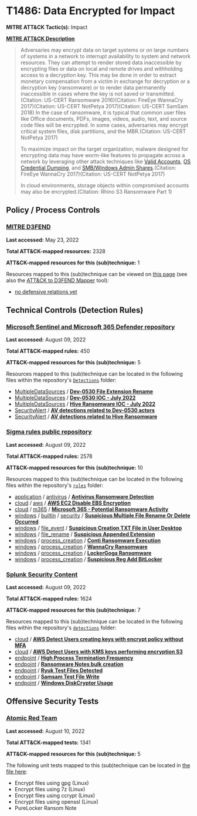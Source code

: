 # T1486: Data Encrypted for Impact
**MITRE ATT&CK Tactic(s):** Impact

**[MITRE ATT&CK Description](https://attack.mitre.org/techniques/T1486)**
<blockquote>Adversaries may encrypt data on target systems or on large numbers of systems in a network to interrupt availability to system and network resources. They can attempt to render stored data inaccessible by encrypting files or data on local and remote drives and withholding access to a decryption key. This may be done in order to extract monetary compensation from a victim in exchange for decryption or a decryption key (ransomware) or to render data permanently inaccessible in cases where the key is not saved or transmitted.(Citation: US-CERT Ransomware 2016)(Citation: FireEye WannaCry 2017)(Citation: US-CERT NotPetya 2017)(Citation: US-CERT SamSam 2018) In the case of ransomware, it is typical that common user files like Office documents, PDFs, images, videos, audio, text, and source code files will be encrypted. In some cases, adversaries may encrypt critical system files, disk partitions, and the MBR.(Citation: US-CERT NotPetya 2017)

To maximize impact on the target organization, malware designed for encrypting data may have worm-like features to propagate across a network by leveraging other attack techniques like [Valid Accounts](https://attack.mitre.org/techniques/T1078), [OS Credential Dumping](https://attack.mitre.org/techniques/T1003), and [SMB/Windows Admin Shares](https://attack.mitre.org/techniques/T1021/002).(Citation: FireEye WannaCry 2017)(Citation: US-CERT NotPetya 2017)

In cloud environments, storage objects within compromised accounts may also be encrypted.(Citation: Rhino S3 Ransomware Part 1)</blockquote>

## Policy / Process Controls
### [MITRE D3FEND](https://d3fend.mitre.org/)
**Last accessed:** May 23, 2022

**Total ATT&CK-mapped resources:** 2328

**ATT&CK-mapped resources for this (sub)technique:** 1

Resources mapped to this (sub)technique can be viewed on [this page](https://d3fend.mitre.org/) (see also the [ATT&CK to D3FEND Mapper](https://d3fend.mitre.org/tools/attack-mapper) tool):

* [no defensive relations yet](https://d3fend.mitre.org/technique/d3f:nodefensiverelationsyet)

## Technical Controls (Detection Rules)
### [Microsoft Sentinel and Microsoft 365 Defender repository](https://github.com/Azure/Azure-Sentinel)
**Last accessed:** August 09, 2022

**Total ATT&CK-mapped rules:** 450

**ATT&CK-mapped resources for this (sub)technique:** 5

Resources mapped to this (sub)technique can be located in the following files within the repository's <code>[Detections](https://github.com/Azure/Azure-Sentinel/tree/master/Detections)</code> folder:

* [MultipleDataSources](https://github.com/Azure/Azure-Sentinel/tree/master/Detections/MultipleDataSources/) / **[Dev-0530 File Extension Rename](https://github.com/Azure/Azure-Sentinel/blob/master/Detections/MultipleDataSources/Dev-0530_FileExtRename.yaml)**
* [MultipleDataSources](https://github.com/Azure/Azure-Sentinel/tree/master/Detections/MultipleDataSources/) / **[Dev-0530 IOC - July 2022](https://github.com/Azure/Azure-Sentinel/blob/master/Detections/MultipleDataSources/Dev-0530_July2022.yaml)**
* [MultipleDataSources](https://github.com/Azure/Azure-Sentinel/tree/master/Detections/MultipleDataSources/) / **[Hive Ransomware IOC - July 2022](https://github.com/Azure/Azure-Sentinel/blob/master/Detections/MultipleDataSources/HiveRansomwareJuly2022.yaml)**
* [SecurityAlert](https://github.com/Azure/Azure-Sentinel/tree/master/Detections/SecurityAlert/) / **[AV detections related to Dev-0530 actors](https://github.com/Azure/Azure-Sentinel/blob/master/Detections/SecurityAlert/Dev-0530AVHits.yaml)**
* [SecurityAlert](https://github.com/Azure/Azure-Sentinel/tree/master/Detections/SecurityAlert/) / **[AV detections related to Hive Ransomware](https://github.com/Azure/Azure-Sentinel/blob/master/Detections/SecurityAlert/HiveRansomwareAVHits.yaml)**

### [Sigma rules public repository](https://github.com/SigmaHQ/sigma)
**Last accessed:** August 09, 2022

**Total ATT&CK-mapped rules:** 2578

**ATT&CK-mapped resources for this (sub)technique:** 10

Resources mapped to this (sub)technique can be located in the following files within the repository's <code>[rules](https://github.com/SigmaHQ/sigma/tree/master/rules)</code> folder:

* [application](https://github.com/SigmaHQ/sigma/tree/master/rules/application/) / [antivirus](https://github.com/SigmaHQ/sigma/tree/master/rules/application/antivirus/) / **[Antivirus Ransomware Detection](https://github.com/SigmaHQ/sigma/blob/master/rules/application/antivirus/av_ransomware.yml)**
* [cloud](https://github.com/SigmaHQ/sigma/tree/master/rules/cloud/) / [aws](https://github.com/SigmaHQ/sigma/tree/master/rules/cloud/aws/) / **[AWS EC2 Disable EBS Encryption](https://github.com/SigmaHQ/sigma/blob/master/rules/cloud/aws/aws_ec2_disable_encryption.yml)**
* [cloud](https://github.com/SigmaHQ/sigma/tree/master/rules/cloud/) / [m365](https://github.com/SigmaHQ/sigma/tree/master/rules/cloud/m365/) / **[Microsoft 365 - Potential Ransomware Activity](https://github.com/SigmaHQ/sigma/blob/master/rules/cloud/m365/microsoft365_potential_ransomware_activity.yml)**
* [windows](https://github.com/SigmaHQ/sigma/tree/master/rules/windows/) / [builtin](https://github.com/SigmaHQ/sigma/tree/master/rules/windows/builtin/) / [security](https://github.com/SigmaHQ/sigma/tree/master/rules/windows/builtin/security/) / **[Suspicious Multiple File Rename Or Delete Occurred](https://github.com/SigmaHQ/sigma/blob/master/rules/windows/builtin/security/win_susp_multiple_files_renamed_or_deleted.yml)**
* [windows](https://github.com/SigmaHQ/sigma/tree/master/rules/windows/) / [file_event](https://github.com/SigmaHQ/sigma/tree/master/rules/windows/file_event/) / **[Suspicious Creation TXT File in User Desktop](https://github.com/SigmaHQ/sigma/blob/master/rules/windows/file_event/file_event_win_susp_desktop_txt.yml)**
* [windows](https://github.com/SigmaHQ/sigma/tree/master/rules/windows/) / [file_rename](https://github.com/SigmaHQ/sigma/tree/master/rules/windows/file_rename/) / **[Suspicious Appended Extension](https://github.com/SigmaHQ/sigma/blob/master/rules/windows/file_rename/file_rename_win_ransomware.yml)**
* [windows](https://github.com/SigmaHQ/sigma/tree/master/rules/windows/) / [process_creation](https://github.com/SigmaHQ/sigma/tree/master/rules/windows/process_creation/) / **[Conti Ransomware Execution](https://github.com/SigmaHQ/sigma/blob/master/rules/windows/process_creation/proc_creation_win_conti_cmd_ransomware.yml)**
* [windows](https://github.com/SigmaHQ/sigma/tree/master/rules/windows/) / [process_creation](https://github.com/SigmaHQ/sigma/tree/master/rules/windows/process_creation/) / **[WannaCry Ransomware](https://github.com/SigmaHQ/sigma/blob/master/rules/windows/process_creation/proc_creation_win_malware_wannacry.yml)**
* [windows](https://github.com/SigmaHQ/sigma/tree/master/rules/windows/) / [process_creation](https://github.com/SigmaHQ/sigma/tree/master/rules/windows/process_creation/) / **[LockerGoga Ransomware](https://github.com/SigmaHQ/sigma/blob/master/rules/windows/process_creation/proc_creation_win_mal_lockergoga_ransomware.yml)**
* [windows](https://github.com/SigmaHQ/sigma/tree/master/rules/windows/) / [process_creation](https://github.com/SigmaHQ/sigma/tree/master/rules/windows/process_creation/) / **[Suspicious Reg Add BitLocker](https://github.com/SigmaHQ/sigma/blob/master/rules/windows/process_creation/proc_creation_win_susp_reg_bitlocker.yml)**

### [Splunk Security Content](https://github.com/splunk/security_content)
**Last accessed:** August 09, 2022

**Total ATT&CK-mapped rules:** 1624

**ATT&CK-mapped resources for this (sub)technique:** 7

Resources mapped to this (sub)technique can be located in the following files within the repository's <code>[detections](https://github.com/splunk/security_content/tree/develop/detections)</code> folder:

* [cloud](https://github.com/splunk/security_content/tree/develop/detections/cloud/) / **[AWS Detect Users creating keys with encrypt policy without MFA](https://github.com/splunk/security_content/blob/develop/detections/cloud/aws_detect_users_creating_keys_with_encrypt_policy_without_mfa.yml)**
* [cloud](https://github.com/splunk/security_content/tree/develop/detections/cloud/) / **[AWS Detect Users with KMS keys performing encryption S3](https://github.com/splunk/security_content/blob/develop/detections/cloud/aws_detect_users_with_kms_keys_performing_encryption_s3.yml)**
* [endpoint](https://github.com/splunk/security_content/tree/develop/detections/endpoint/) / **[High Process Termination Frequency](https://github.com/splunk/security_content/blob/develop/detections/endpoint/high_process_termination_frequency.yml)**
* [endpoint](https://github.com/splunk/security_content/tree/develop/detections/endpoint/) / **[Ransomware Notes bulk creation](https://github.com/splunk/security_content/blob/develop/detections/endpoint/ransomware_notes_bulk_creation.yml)**
* [endpoint](https://github.com/splunk/security_content/tree/develop/detections/endpoint/) / **[Ryuk Test Files Detected](https://github.com/splunk/security_content/blob/develop/detections/endpoint/ryuk_test_files_detected.yml)**
* [endpoint](https://github.com/splunk/security_content/tree/develop/detections/endpoint/) / **[Samsam Test File Write](https://github.com/splunk/security_content/blob/develop/detections/endpoint/samsam_test_file_write.yml)**
* [endpoint](https://github.com/splunk/security_content/tree/develop/detections/endpoint/) / **[Windows DiskCryptor Usage](https://github.com/splunk/security_content/blob/develop/detections/endpoint/windows_diskcryptor_usage.yml)**


## Offensive Security Tests
### [Atomic Red Team](https://github.com/redcanaryco/atomic-red-team)
**Last accessed:** August 10, 2022

**Total ATT&CK-mapped tests:** 1341

**ATT&CK-mapped resources for this (sub)technique:** 5

The following unit tests mapped to this (sub)technique can be located in [the file here](https://github.com/redcanaryco/atomic-red-team/tree/master/atomics/T1486/T1486.yaml):

* Encrypt files using gpg (Linux)
* Encrypt files using 7z (Linux)
* Encrypt files using ccrypt (Linux)
* Encrypt files using openssl (Linux)
* PureLocker Ransom Note

